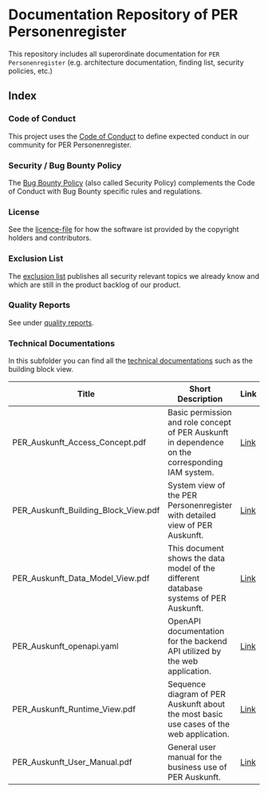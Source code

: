 # Documentation Repository of PER Personenregister

This repository includes all superordinate documentation for `PER Personenregister` (e.g. architecture documentation, finding list, security policies, etc.)

## Index

### Code of Conduct

This project uses the [Code of Conduct](./CODE_OF_CONDUCT.md) to define expected conduct in our community for PER Personenregister.

### Security / Bug Bounty Policy

The [Bug Bounty Policy](./SECURITY.md) (also called Security Policy) complements the Code of Conduct with Bug Bounty specific rules and regulations.

### License

See the [licence-file](./LICENCE) for how the software ist provided by the copyright holders and contributors.

### Exclusion List

The [exclusion list](./Exclusions.pdf) publishes all security relevant topics we already know and which are still in the product backlog of our product.

### Quality Reports

See under [quality reports](./technical-documentations/quality-reports).

### Technical Documentations

In this subfolder you can find all the [technical documentations](./technical-documentations) such as the building block view.

|Title|Short Description|Link|
|---|---|---|
|PER_Auskunft_Access_Concept.pdf|Basic permission and role concept of PER Auskunft in dependence on the corresponding IAM system.|[Link](./technical-documentations/PER_Auskunft_Access_Concept.pdf)|
|PER_Auskunft_Building_Block_View.pdf|System view of the PER Personenregister with detailed view of PER Auskunft.|[Link](./technical-documentations/PER_Auskunft_Building_Block_View.pdf)|
|PER_Auskunft_Data_Model_View.pdf|This document shows the data model of the different database systems of PER Auskunft.|[Link](./technical-documentations/PER_Auskunft_Data_Model_View.pdf)|
|PER_Auskunft_openapi.yaml|OpenAPI documentation for the backend API utilized by the web application.|[Link](./technical-documentations/PER_Auskunft_openapi.yaml)|
|PER_Auskunft_Runtime_View.pdf|Sequence diagram of PER Auskunft about the most basic use cases of the web application.|[Link](./technical-documentations/PER_Auskunft_Runtime_View.pdf)|
|PER_Auskunft_User_Manual.pdf|General user manual for the business use of PER Auskunft.|[Link](./technical-documentations/PER_Auskunft_User_Manual.pdf)|
